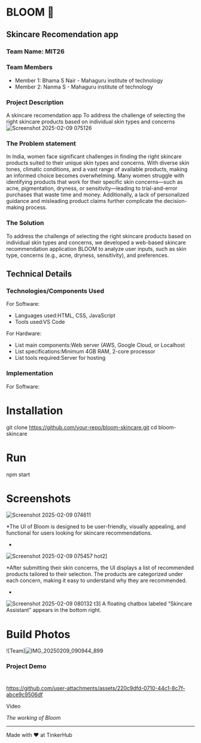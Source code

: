 # BLOOM 🎯


## Skincare Recomendation app
### Team Name: MIT26


### Team Members
- Member 1: Bhama S Nair - Mahaguru institute of technology
- Member 2: Nanma S - Mahaguru institute of technology
  

### Project Description
A skincare recomendation app To address the challenge of selecting the right skincare products based on individual skin types and concerns![]()
![Screenshot 2025-02-09 075126](https://github.com/user-attachments/assets/94d775dd-197c-41ce-8ea2-59b164d5fe4c)


### The Problem statement
In India, women face significant challenges in finding the right skincare products suited to their unique skin types and concerns. With diverse skin tones, climatic conditions, and a vast range of available products, making an informed choice becomes overwhelming. Many women struggle with identifying products that work for their specific skin concerns—such as acne, pigmentation, dryness, or sensitivity—leading to trial-and-error purchases that waste time and money. Additionally, a lack of personalized guidance and misleading product claims further complicate the decision-making process.


### The Solution
To address the challenge of selecting the right skincare products based on individual skin types and concerns, we developed a web-based skincare recommendation application BLOOM to analyze user inputs, such as skin type, concerns (e.g., acne, dryness, sensitivity), and preferences.



## Technical Details
### Technologies/Components Used
For Software:
- Languages used:HTML, CSS, JavaScript
- Tools used:VS Code

For Hardware:
- List main components:Web server (AWS, Google Cloud, or Localhost
- List specifications:Minimum 4GB RAM, 2-core processor
- List tools required:Server for hosting

### Implementation
For Software:
# Installation
git clone https://github.com/your-repo/bloom-skincare.git
cd bloom-skincare


# Run
npm start



# Screenshots
![Screenshot 2025-02-09 074611](https://github.com/user-attachments/assets/366d1ea3-dd45-44b7-a861-2423ed4e086b)

*The UI of Bloom is designed to be user-friendly, visually appealing, and functional for users looking for skincare recommendations. 

*

![Screenshot 2025-02-09 075457](https://github.com/user-attachments/assets/b709bad8-5100-4cdf-a648-177de7179531)
hot2]

*After submitting their skin concerns, the UI displays a list of recommended products tailored to their selection.
The products are categorized under each concern, making it easy to understand why they are recommended.


*

![Screenshot 2025-02-09 080132](https://github.com/user-attachments/assets/0d68d94e-cf44-4697-8f72-0113ced6d68c)
t3]
A floating chatbox labeled “Skincare Assistant” appears in the bottom right.





# Build Photos
![Team]![IMG_20250209_090944_899](https://github.com/user-attachments/assets/e8cad765-19e4-442a-b38a-951dfb475c68)






### Project Demo
# 

https://github.com/user-attachments/assets/220c9dfd-0710-44c1-8c7f-abce9c9506df

Video

*The working of Bloom*





---
Made with ❤️ at TinkerHub
